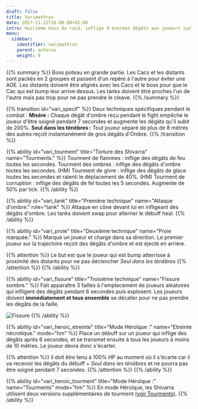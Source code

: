 ```yaml
---
draft: false
title: Varimathras
date: 2017-11-22T16:00:00+02:00
intro: Huitième boss du raid, inflige d'énormes dégâts aux joueurs isolés.
menu:
  sidebar:
    identifier: varimathras
    parent: antorus
    weight: 8
---
```


{{% summary %}}
Boss poteau en grande partie.
Les Cacs et les distants sont packés en 2 groupes et passent d'un repère à l'autre pour éviter une AOE.
Les distants doivent être alignés avec les Cacs et le boss pour que le Cac qui est bump leur arrive dessus.
Les tanks doivent être proches l'un de l'autre mais pas trop pour ne pas prendre le cleave.
{{% /summary %}}

{{% transition id="vari_specif" %}}
Deux techniques spécifiques pendant le combat :
**Misère :** Chaque dégât d'ombre reçu pendant le fight empêche le joueur d'être soigné pendant 7 secondes et augmente les dégâts qu'il subit de 200%.
**Seul dans les ténèbres :** Tout joueur séparé de plus de 8 mètres des autres reçoit instantanément de gros dégâts d'Ombre.
{{% /transition %}}

{{% ability
  id="vari_tourment"
  title="Torture des Shivarra"
  name="Tourments."
%}}
Tourment de flammes : inflige des dégâts de feu toutes les secondes.
Tourment des ombres : inflige des dégâts d'ombre toutes les secondes.
(HM) Tourment de givre : inflige des dégâts de glace toutes les secondes et ralenti le déplacement de 40%.
(HM) Tourment de corruption : inflige des dégâts de fel toutes les 5 secondes. Augmente de 50% par tick.
{{% /ability %}}

{{% ability
  id="vari_tank"
  title="Première technique"
  name="Attaque d'ombre."
  role="tank"
%}}
Attaque en cône devant lui en infligeant des dégâts d'ombre.
Les tanks doivent swap pour alterner le débuff heal.
{{% /ability %}}

{{% ability
  id="vari_proie"
  title="Deuxième technique"
  name="Proie marquée."
%}}
Marque un joueur et charge dans sa direction.
Le premier joueur sur la trajectoire reçoit des dégâts d'ombre et est éjecté en arrière.

{{% attention %}}
Le but est que le joueur qui est bump atterrisse à proximité des distants pour ne pas déclencher *Seul dans les ténèbres*
{{% /attention %}}
{{% /ability %}}

{{% ability
  id="vari_fissure"
  title="Troisième technique"
  name="Fissure sombre."
%}}
Fait apparaître 3 failles à l'emplacement de joueurs aléatoires qui infligent des dégâts pendant 6 secondes puis explosent.
Les joueurs doivent **immédiatement et tous ensemble** se décaller pour ne pas prendre les dégâts de la faille.

![Fissure](/img/antorus/varimathras/vari_fissure.jpg)
{{% /ability %}}


{{% ability
  id="vari_heroic_etreinte"
  title="Mode Héroïque :"
  name="Etreinte nécrotique."
  mode="hm"
%}}
Place un débuff sur un joueur qui inflige des dégâts après 6 secondes, et se transmet ensuite à tous les joueurs à moins de 10 mètres.
Le joueur devra donc s'écarter.

{{% attention %}}
Il doit être tenu à 100% HP au moment où il s'écarte car il va recevoir les dégâts du débuff + *Seul dans les ténèbres* et ne pourra pas être soigné pendant 7 secondes.
{{% /attention %}}
{{% /ability %}}

{{% ability
  id="vari_heroic_tourment"
  title="Mode Héroïque :"
  name="Tourments"
  mode="hm"
%}}
En mode Héroïque, les Shivarra utilisent deux versions supplémentaires de tourment [(voir Tourments)](#vari_tourment).
{{% /ability %}}
